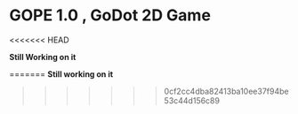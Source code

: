 # GOPE 1.0 , GoDot 2D Game
<<<<<<< HEAD

**Still Working on it**

=======
**Still working on it**
>>>>>>> 0cf2cc4dba82413ba10ee37f94be53c44d156c89
